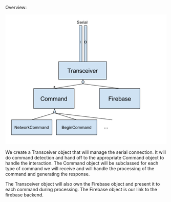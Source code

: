 Overview:

![Design diagram](modem/diagram.png)

We create a Transceiver object that will manage the serial connection. It will do command detection and hand off to the appropriate Command object to handle the interaction. The Command object will be subclassed for each type of command we will receive and will handle the processing of the command and generating the response.

The Transceiver object will also own the Firebase object and present it to each command during processing. The Firebase object is our link to the firebase backend.

